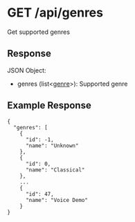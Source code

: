 # GET /api/genres

Get supported genres

## Response

JSON Object:
  * genres (list<[genre](../../objects/genre.md)>): Supported genre

## Example Response

```
{
  "genres": [
    {
      "id": -1,
      "name": "Unknown"
    },
    {
      "id": 0,
      "name": "Classical"
    },
    ...
    {
      "id": 47,
      "name": "Voice Demo"
    }
}
```
